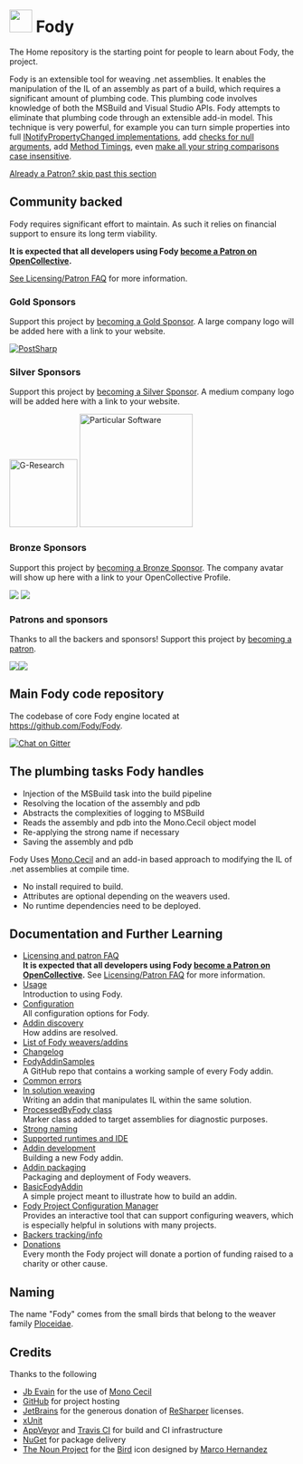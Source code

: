 # <img src="https://github.com/Fody/Home/raw/master/images/fody.png" height="40px"> Fody

The Home repository is the starting point for people to learn about Fody, the project.

Fody is an extensible tool for weaving .net assemblies. It enables the manipulation of the IL of an assembly as part of a build, which requires a significant amount of plumbing code. This plumbing code involves knowledge of both the MSBuild and Visual Studio APIs. Fody attempts to eliminate that plumbing code through an extensible add-in model. This technique is very powerful, for example you can turn simple properties into full [INotifyPropertyChanged implementations](https://github.com/Fody/PropertyChanged), add [checks for null arguments](https://github.com/Fody/NullGuard), add [Method Timings](https://github.com/Fody/MethodTimer), even [make all your string comparisons case insensitive](https://github.com/Fody/Caseless).


<!--- StartOpenCollectiveBackers -->

[Already a Patron? skip past this section](#endofbacking)


## Community backed

Fody requires significant effort to maintain. As such it relies on financial support to ensure its long term viability.

**It is expected that all developers using Fody [become a Patron on OpenCollective](https://opencollective.com/fody/contribute/patron-3059).**

[See Licensing/Patron FAQ](https://github.com/Fody/Home/blob/master/pages/licensing-patron-faq.md) for more information.


### Gold Sponsors

Support this project by [becoming a Gold Sponsor](https://opencollective.com/fody/contribute/gold-7088). A large company logo will be added here with a link to your website.

<a href="https://www.postsharp.net?utm_source=fody&utm_medium=referral"><img alt="PostSharp" src="https://raw.githubusercontent.com/Fody/Home/master/images/postsharp.png"></a>


### Silver Sponsors

Support this project by [becoming a Silver Sponsor](https://opencollective.com/fody/contribute/silver-7086). A medium company logo will be added here with a link to your website.

<a href="https://www.gresearch.co.uk/"><img alt="G-Research" width="120px" src="https://raw.githubusercontent.com/Fody/Home/master/images/g-research.svg?sanitize=true"></a> <a href="https://particular.net/"><img alt="Particular Software" width="200px" src="https://raw.githubusercontent.com/Fody/Home/master/images/particular.svg?sanitize=true"></a>


### Bronze Sponsors

Support this project by [becoming a Bronze Sponsor](https://opencollective.com/fody/contribute/bronze-7085). The company avatar will show up here with a link to your OpenCollective Profile.

<a href="https://opencollective.com/fody/tiers/bronze/0/website"><img src="https://opencollective.com/fody/tiers/bronze/0/avatar.svg?avatarHeight=100"></a> 
<a href="https://opencollective.com/fody/tiers/bronze/1/website"><img src="https://opencollective.com/fody/tiers/bronze/1/avatar.svg?avatarHeight=100"></a>


### Patrons and sponsors

Thanks to all the backers and sponsors! Support this project by [becoming a patron](https://opencollective.com/fody/contribute/patron-3059).

<a href="https://opencollective.com/fody#contributors"><img src="https://opencollective.com/fody/sponsor.svg?width=890&avatarHeight=50&button=false"><img src="https://opencollective.com/fody/backer.svg?width=890&avatarHeight=50&button=false"></a>


<!--- EndOpenCollectiveBackers -->

<a href="#" id="endofbacking"></a>

## Main Fody code repository

The codebase of core Fody engine located at https://github.com/Fody/Fody.

[![Chat on Gitter](https://img.shields.io/gitter/room/fody/fody.svg)](https://gitter.im/Fody/Fody)

## The plumbing tasks Fody handles

  * Injection of the MSBuild task into the build pipeline
  * Resolving the location of the assembly and pdb
  * Abstracts the complexities of logging to MSBuild
  * Reads the assembly and pdb into the Mono.Cecil object model
  * Re-applying the strong name if necessary
  * Saving the assembly and pdb

Fody Uses [Mono.Cecil](http://www.mono-project.com/Cecil/) and an add-in based approach to modifying the IL of .net assemblies at compile time.

 * No install required to build.
 * Attributes are optional depending on the weavers used.
 * No runtime dependencies need to be deployed.


## Documentation and Further Learning

  * [Licensing and patron FAQ](https://github.com/Fody/Home/tree/master/pages/licensing-patron-faq.md)<br>
    **It is expected that all developers using Fody [become a Patron on OpenCollective](https://opencollective.com/fody/order/3059).** See [Licensing/Patron FAQ](https://github.com/Fody/Home/tree/master/pages/licensing-patron-faq.md) for more information.
  * [Usage](https://github.com/Fody/Home/tree/master/pages/usage.md)<br>
    Introduction to using Fody.
  * [Configuration](https://github.com/Fody/Home/tree/master/pages/configuration.md)<br>
    All configuration options for Fody.
  * [Addin discovery](https://github.com/Fody/Home/tree/master/pages/addin-discovery.md)<br>
    How addins are resolved.
  * [List of Fody weavers/addins](https://github.com/Fody/Home/tree/master/pages/addins.md)<br>
  * [Changelog](https://github.com/Fody/Fody/milestones?state=closed)
  * [FodyAddinSamples](https://github.com/Fody/FodyAddinSamples)<br>
    A GitHub repo that contains a working sample of every Fody addin.
  * [Common errors](https://github.com/Fody/Home/tree/master/pages/common-errors.md)
  * [In solution weaving](https://github.com/Fody/Home/tree/master/pages/in-solution-weaving.md)<br>
    Writing an addin that manipulates IL within the same solution.
  * [ProcessedByFody class](https://github.com/Fody/Home/tree/master/pages/processedbyfody-class.md)<br>
    Marker class added to target assemblies for diagnostic purposes.
  * [Strong naming](https://github.com/Fody/Home/tree/master/pages/strong-naming.md)
  * [Supported runtimes and IDE](https://github.com/Fody/Home/tree/master/pages/supported-runtimes-and-ide.md)
  * [Addin development](https://github.com/Fody/Home/tree/master/pages/addin-development.md)<br>
    Building a new Fody addin.
  * [Addin packaging](https://github.com/Fody/Home/tree/master/pages/addin-packaging.md)<br>
    Packaging and deployment of Fody weavers.
  * [BasicFodyAddin](/BasicFodyAddin)<br>
    A simple project meant to illustrate how to build an addin.
  * [Fody Project Configuration Manager](https://github.com/tom-englert/ProjectConfigurationManager/wiki/6.-Fody)<br>
    Provides an interactive tool that can support configuring weavers, which is especially helpful in solutions with many projects.
  * [Backers tracking/info](https://github.com/Fody/Home/tree/master/pages/backers.md)
  * [Donations](https://github.com/Fody/Home/tree/master/pages/donations.md)<br>
    Every month the Fody project will donate a portion of funding raised to a charity or other cause.


## Naming

The name "Fody" comes from the small birds that belong to the weaver family [Ploceidae](http://en.wikipedia.org/wiki/Fody).


## Credits

Thanks to the following

 * [Jb Evain](https://github.com/jbevain) for the use of [Mono Cecil](https://github.com/jbevain/cecil)
 * [GitHub](https://github.com/) for project hosting
 * [JetBrains](https://www.jetbrains.com/resharper/) for the generous donation of [ReSharper](https://www.jetbrains.com/resharper/) licenses.
 * [xUnit](https://xunit.github.io/)
 * [AppVeyor](https://www.appveyor.com/) and [Travis CI](https://travis-ci.org/) for build and CI infrastructure
 * [NuGet](https://www.nuget.org/) for package delivery
 * [The Noun Project](https://thenounproject.com) for the <a href="https://thenounproject.com/noun/bird/#icon-No6726">Bird</a> icon designed by <a href="https://thenounproject.com/MARCOHS">Marco Hernandez</a>
